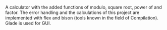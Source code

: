 A calculator with the added functions of modulo, square root, power of and factor.
The error handling and the calculations of this project are implemented with flex and bison (tools known in the field of Compilation). Glade is used for GUI.
